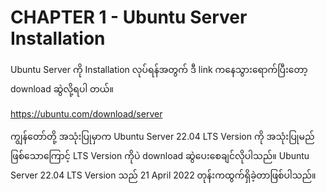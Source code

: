 # CHAPTER 1 - Ubuntu Server Installation
Ubuntu Server ကို Installation လုပ်ရန်အတွက် ဒီ link ကနေသွားရောက်ပြီးတော့ download ဆွဲလို့ရပါ တယ်။ 

https://ubuntu.com/download/server

ကျွန်တော်တို့ အသုံးပြုမှာက Ubuntu Server 22.04 LTS Version ကို အသုံးပြုမည်ဖြစ်သောကြောင့် LTS Version ကိုပဲ download ဆွဲပေးစေချင်လိုပါသည်။ Ubuntu Server 22.04 LTS Version သည် 21 April 2022 တုန်းကထွက်ရှိခဲ့တာဖြစ်ပါသည်။ 
